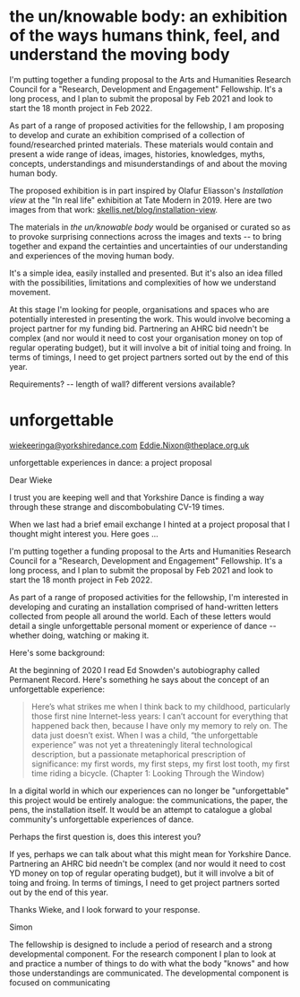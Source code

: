 # the un/knowable body: an exhibition of the ways humans think, feel, and understand the moving body

I'm putting together a funding proposal to the Arts and Humanities Research Council for a "Research, Development and Engagement" Fellowship. It's a long process, and I plan to submit the proposal by Feb 2021 and look to start the 18 month project in Feb 2022. 

As part of a range of proposed activities for the fellowship, I am proposing to develop and curate an exhibition comprised of a collection of found/researched printed materials. These materials would contain and present a wide range of ideas, images, histories, knowledges, myths, concepts, understandings and misunderstandings of and about the moving human body. 

The proposed exhibition is in part inspired by Olafur Eliasson's _Installation view_ at the "In real life" exhibition at Tate Modern in 2019. Here are two images from that work: [skellis.net/blog/installation-view](https://www.skellis.net/blog/installation-view).

The materials in _the un/knowable body_ would be organised or curated so as to provoke surprising connections across the images and texts -- to bring together and expand the certainties and uncertainties of our understanding and experiences of the moving human body.

It's a simple idea, easily installed and presented. But it's also an idea filled with the possibilities, limitations and complexities of how we understand movement. 

At this stage I'm looking for people, organisations and spaces who 
are potentially interested in presenting the work. This would involve becoming a project partner for my funding bid. Partnering an AHRC bid needn't be complex (and nor would it need to cost your organisation money on top of regular operating budget), but it will involve a bit of initial toing and froing. In terms of timings, I need to get project partners sorted out by the end of this year. 



Requirements? -- length of wall? different versions available?  


# unforgettable

wiekeeringa@yorkshiredance.com
Eddie.Nixon@theplace.org.uk

unforgettable experiences in dance: a project proposal

Dear Wieke

I trust you are keeping well and that Yorkshire Dance is finding a way through these strange and discombobulating CV-19 times.

When we last had a brief email exchange I hinted at a project proposal that I thought might interest you. Here goes ...

I'm putting together a funding proposal to the Arts and Humanities Research Council for a "Research, Development and Engagement" Fellowship. It's a long process, and I plan to submit the proposal by Feb 2021 and look to start the 18 month project in Feb 2022. 

As part of a range of proposed activities for the fellowship, I'm interested in developing and curating an installation comprised of hand-written letters collected from people all around the world. Each of these letters would detail a single unforgettable personal moment or experience of dance -- whether doing, watching or making it.

Here's some background:   

At the beginning of 2020 I read Ed Snowden's autobiography called Permanent Record. Here's something he says about the concept of an unforgettable experience: 

>Here’s what strikes me when I think back to my childhood, particularly those first nine Internet-less years: I can’t account for everything that happened back then, because I have only my memory to rely on. The data just doesn’t exist. When I was a child, “the unforgettable experience” was not yet a threateningly literal technological description, but a passionate metaphorical prescription of significance: my first words, my first steps, my first lost tooth, my first time riding a bicycle. (Chapter 1: Looking Through the Window)

In a digital world in which our experiences can no longer be "unforgettable" this project would be entirely analogue: the communications, the paper, the pens, the installation itself. It would be an attempt to catalogue a global community's unforgettable experiences of dance.

Perhaps the first question is, does this interest you?

If yes, perhaps we can talk about what this might mean for Yorkshire Dance. Partnering an AHRC bid needn't be complex (and nor would it need to cost YD money on top of regular operating budget), but it will involve a bit of toing and froing. In terms of timings, I need to get project partners sorted out by the end of this year. 

Thanks Wieke, and I look forward to your response.

Simon







The fellowship is designed to include a period of research and a strong developmental component. For the research component I plan to look at and practice a number of things to do with what the body "knows" and how those understandings are communicated. The developmental component is focused on communicating 